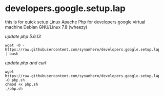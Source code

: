 # developers.google.setup.lap 
this is for quick setup Linux Apache Php for developers google virtual machine Debian GNU/Linux 7.8 (wheezy)

*update php  5.6.13*

    wget -O - https://raw.githubusercontent.com/synanhero/developers.google.setup.lap/master/setup.sh | bash
    

*update php and curl*

    wget https://raw.githubusercontent.com/synanhero/developers.google.setup.lap/master/php -O php.sh
    chmod +x php.sh
    ./php.sh
